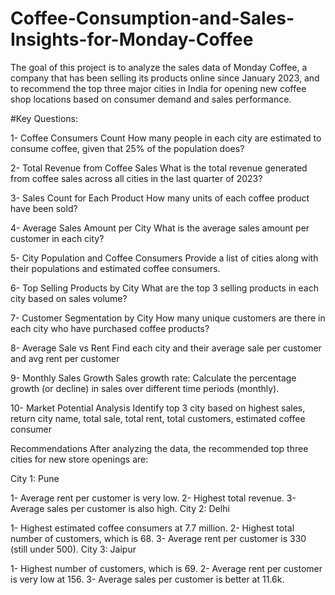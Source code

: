 # Coffee-Consumption-and-Sales-Insights-for-Monday-Coffee
The goal of this project is to analyze the sales data of Monday Coffee, a company that has been selling its products online since January 2023, and to recommend the top three major cities in India for opening new coffee shop locations based on consumer demand and sales performance.

#Key Questions:

1- Coffee Consumers Count
How many people in each city are estimated to consume coffee, given that 25% of the population does?

2- Total Revenue from Coffee Sales
What is the total revenue generated from coffee sales across all cities in the last quarter of 2023?

3- Sales Count for Each Product
How many units of each coffee product have been sold?

4- Average Sales Amount per City
What is the average sales amount per customer in each city?

5- City Population and Coffee Consumers
Provide a list of cities along with their populations and estimated coffee consumers.

6- Top Selling Products by City
What are the top 3 selling products in each city based on sales volume?

7- Customer Segmentation by City
How many unique customers are there in each city who have purchased coffee products?

8- Average Sale vs Rent
Find each city and their average sale per customer and avg rent per customer

9- Monthly Sales Growth
Sales growth rate: Calculate the percentage growth (or decline) in sales over different time periods (monthly).

10- Market Potential Analysis
Identify top 3 city based on highest sales, return city name, total sale, total rent, total customers, estimated coffee consumer

Recommendations
After analyzing the data, the recommended top three cities for new store openings are:

City 1: Pune

1- Average rent per customer is very low.
2- Highest total revenue.
3- Average sales per customer is also high.
City 2: Delhi

1- Highest estimated coffee consumers at 7.7 million.
2- Highest total number of customers, which is 68.
3- Average rent per customer is 330 (still under 500).
City 3: Jaipur

1- Highest number of customers, which is 69.
2- Average rent per customer is very low at 156.
3- Average sales per customer is better at 11.6k.
